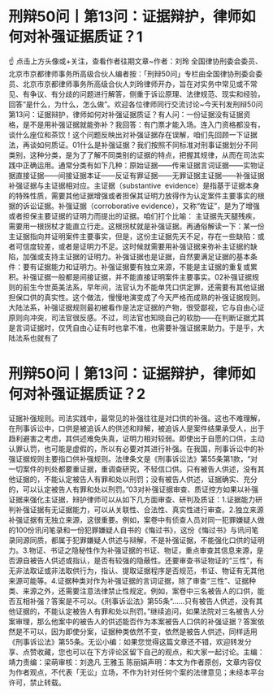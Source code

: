 # 刑辩50问丨第13问：证据辩护，律师如何对补强证据质证？1

☝ 点击上方头像或+关注，查看作者往期文章~作者：刘玲 全国律协刑委会委员、北京市京都律师事务所高级合伙人编者按：「刑辩50问」专栏由全国律协刑委会委员、北京市京都律师事务所高级合伙人刘玲律师开办，旨在对实务中常见或不常见、有争议、有分歧的问题进行解答，侧重于诉讼原理、法律规范、现实和经验，回答“是什么，为什么，怎么做”。欢迎各位律师同行交流讨论~今天刊发刑辩50问第13问：证据辩护，律师如何对补强证据质证？有人问：一份证据没有证据资格，是不是用补强证据就能弥补？我回答：有门票才能入场。连入门资格都没有，谈什么座位和茶饮！这个问题反映出对补强证据存在误解，咱们先回顾一下证据法，再谈如何质证。01什么是补强证据？我们按照不同标准对刑事证据划分不同类别，这种分类，是为了了解不同类别的证据的特点，把握其规律，从而在司法实践中正确运用。通常分类有如下几种：原始证据——传来证据言词证据——实物证据直接证据——间接证据本证——反证有罪证据——无罪证据主证据——补强证据补强证据与主证据相对应。主证据（substantive  evidence）是指基于证据本身的特殊性质，需要其他证据增强或者担保其证明力放得作为认定案件主要事实的根据的诉讼证据。补强证据（corroborative evidence），又称“佐证”，是为了增强或者担保主要证据的证明力而提出的证据。咱们打个比喻： 主证据先天腿残疾，需要用一根拐杖才能直立行走。这根拐杖就是补强证据。再通俗解读一下：某一份主证据指向并证明案件主要事实，但是，这份主证据先天不足，存在一些缺陷：或者可信度较差，或者是证明力不足。这时候就需要用补强证据来弥补主证据的缺陷，加强或支持主证据的证明力。补强证据也是证据，自然要满足证据的基本条件：要有证据能力和证明力。补强证据要有独立来源，不能是主证据的重复或累积。补强证据一般都是间接证据，并不能直接证明案件主要事实。02补强证据规则的前生今世英美法系，早年间，法官认为不能单凭口供定罪，还需要有其他证据担保口供的真实性。这个做法，慢慢地演变成了今天严格而成熟的补强证据规则。大陆法系，补强证据规则最初被看作是法定证据的产物，很受鄙视，它与自由心证原则向冲突，司法官很反感。不过，司法官也知晓自己的软肋——在判断证据尤其是言词证据时，仅凭自由心证有时也拿不准，也需要补强证据来助力。于是乎，大陆法系也就有了

# 刑辩50问丨第13问：证据辩护，律师如何对补强证据质证？2

证据补强规则。司法实践中，最常见的补强往往是对口供的补强。这也不难理解，在刑事诉讼中，口供是被追诉人的供述和辩解，被追诉人是案件结果承受人，出于趋利避害之考虑，其供述难免失真，证明力相对较弱。即使出于自愿的口供，主动认罪认罚，也可能是虚假的，所以有必要对其进行补强。在我国，刑事诉讼中的补强证据规则主要指口供补强规则。法律条文是《刑事诉讼法》第55条第1款，“对一切案件的判处都要重证据，重调查研究，不轻信口供。只有被告人供述，没有其他证据的，不能认定被告人有罪和处以刑罚；没有被告人供述，证据确实、充分的，可以认定被告人有罪和处以刑罚。”03对补强证据审查、质证控方如果以补强证据来强化主证据，辩护律师可以从如下几方面审查、研判及质证：1.证据能力研判补强证据有无证据能力，可以从关联性、合法性、真实性进行审查。2.独立来源补强证据有无独立来源，这很重要。例如，案卷中有侦查人员对同一犯罪嫌疑人做的100份讯问笔录和一份犯罪嫌疑人自书的《悔过书》，这份《悔过书》与讯问笔录同源同质，都属于犯罪嫌疑人供述与辩解，不是补强证据，不能强化口供的证明力。3.物证、书证之隐秘性作为补强证据的书证、物证，重点审查其信息来源，是否源自被告人供述或指认，是否有较强的隐蔽性。还要审查书证物证的“三性”，有无非法取证或非法取供行为，指认、提取证据程序是否规范，书证、物证有无其他来源可能等。4.证据种类对作为补强证据的言词证据，除了审查“三性”、证据种类、来源之外，还需要注意法律禁止性规定。例如，案卷中三名被告人的口供，能否互相补强？答案是不可以。《刑事诉讼法》第55条“……只有被告人供述，没有其他证据的，不能认定被告人有罪和处以刑罚。”继续追问，如果法院对三名被告人分案审理，那么他案中的被告人的供述能否作为本案被告人口供的补强证据？答案依然是不可以，因为即使分案，证据种类依然不变，依然是被告人供述，同样适用《刑事诉讼法》第55条。无讼小编：如果您觉得这篇文章还不错，欢迎转发分享、点赞收藏，您也可以在下方评论区留下自己的观点，和大家一起讨论。主编：靖力责编：梁萌审核：刘逸凡 王雅玉 陈丽娟声明：本文为作者原创，文章内容仅为作者观点，不代表「无讼」立场，不作为针对任何个案的法律意见；未经本平台许可，禁止转载。

